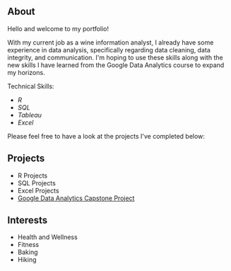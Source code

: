 ## About

Hello and welcome to my portfolio! 

With my current job as a wine information analyst, I already have some experience in data analysis, specifically regarding data cleaning, data integrity, and communication. I'm hoping to use these skills along with the new skills I have learned from the Google Data Analytics course to expand my horizons.

Technical Skills:

* *R*
* *SQL*
* *Tableau*
* *Excel*

Please feel free to have a look at the projects I've completed below:

## Projects
* R Projects
* SQL Projects
* Excel Projects
* [Google Data Analytics Capstone Project](https://github.com/AmandaRigdon/BellaBeat-Case-Study)

## Interests
* Health and Wellness
* Fitness
* Baking
* Hiking

